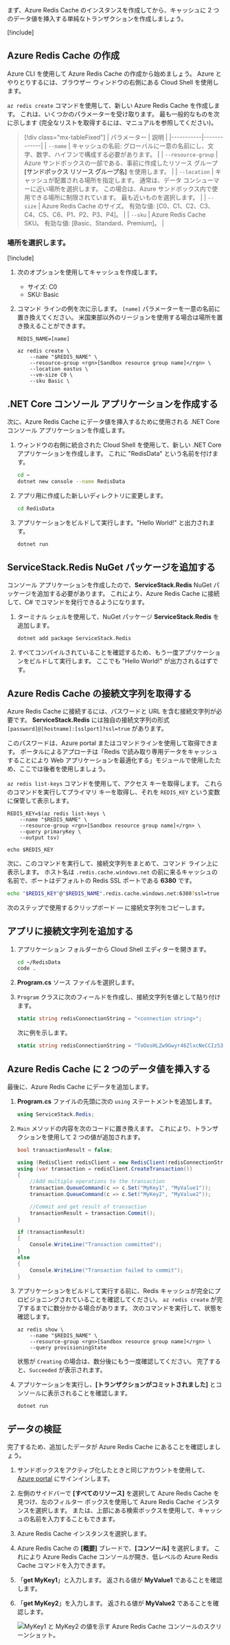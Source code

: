 まず、Azure Redis Cache のインスタンスを作成してから、キャッシュに 2 つのデータ値を挿入する単純なトランザクションを作成しましょう。

<!-- Activate the sandbox -->
[!include[](../../../includes/azure-sandbox-activate.md)]

## <a name="create-an-azure-redis-cache"></a>Azure Redis Cache の作成

Azure CLI を使用して Azure Redis Cache の作成から始めましょう。 Azure とやりとりするには、ブラウザー ウィンドウの右側にある Cloud Shell を使用します。

`az redis create` コマンドを使用して、新しい Azure Redis Cache を作成します。 これは、いくつかのパラメーターを受け取ります。 最も一般的なものを次に示します (完全なリストを取得するには、マニュアルを参照してください)。

> [!div class="mx-tableFixed"]
> | パラメーター | 説明 |
> |-----------|-------------|
> | `--name`    | キャッシュの名前: グローバルに一意の名前にし、文字、数字、ハイフンで構成する必要があります。 |
> | `--resource-group` | Azure サンドボックスの一部である、事前に作成したリソース グループ **<rgn>[サンドボックス リソース グループ名]</rgn>** を使用します。 |
> | `--location` | キャッシュが配置される場所を指定します。 通常は、データ コンシューマーに近い場所を選択します。 この場合は、Azure サンドボックス内で使用できる場所に制限されています。 最も近いものを選択します。 |
> | `--size` | Azure Redis Cache のサイズ。 有効な値: [C0、C1、C2、C3、C4、C5、C6、P1、P2、P3、P4]。 |
> | `--sku` | Azure Redis Cache SKU。 有効な値: [Basic、Standard、Premium]。 |

### <a name="select-a-location"></a>場所を選択します。
<!-- Resource selection -->
[!include[](../../../includes/azure-sandbox-regions-first-mention-note.md)]

1. 次のオプションを使用してキャッシュを作成します。
    - サイズ: C0
    - SKU: Basic

1. コマンド ラインの例を次に示します。 `[name]` パラメーターを一意の名前に置き換えてください。 米国東部以外のリージョンを使用する場合は場所を置き換えることができます。

    ```azurecli
    REDIS_NAME=[name]

    az redis create \
        --name "$REDIS_NAME" \
        --resource-group <rgn>[Sandbox resource group name]</rgn> \
        --location eastus \
        --vm-size C0 \
        --sku Basic \
    ```

## <a name="create-a-net-core-console-application"></a>.NET Core コンソール アプリケーションを作成する

次に、Azure Redis Cache にデータ値を挿入するために使用される .NET Core コンソール アプリケーションを作成します。

1. ウィンドウの右側に統合された Cloud Shell を使用して、新しい .NET Core アプリケーションを作成します。 これに "RedisData" という名前を付けます。

    ```bash
    cd ~
    dotnet new console --name RedisData
    ```

1. アプリ用に作成した新しいディレクトリに変更します。

    ```bash
    cd RedisData
    ```

1. アプリケーションをビルドして実行します。"Hello World!" と出力されます。

    ```bash
    dotnet run
    ```

## <a name="add-the-servicestackredis-nuget-package"></a>ServiceStack.Redis NuGet パッケージを追加する

コンソール アプリケーションを作成したので、**ServiceStack.Redis** NuGet パッケージを追加する必要があります。 これにより、Azure Redis Cache に接続して、C# でコマンドを発行できるようになります。

1. ターミナル シェルを使用して、NuGet パッケージ **ServiceStack.Redis** を追加します。

    ```bash
    dotnet add package ServiceStack.Redis
    ```

1. すべてコンパイルされていることを確認するため、もう一度アプリケーションをビルドして実行します。 ここでも "Hello World!" が出力されるはずです。

## <a name="get-your-azure-redis-cache-connection-string"></a>Azure Redis Cache の接続文字列を取得する

Azure Redis Cache に接続するには、パスワードと URL を含む接続文字列が必要です。 **ServiceStack.Redis** には独自の接続文字列の形式 `[password]@[hostname]:[sslport]?ssl=true` があります。

このパスワードは、Azure portal またはコマンドラインを使用して取得できます。 ポータルによるアプローチは「Redis で読み取り専用データをキャッシュすることにより Web アプリケーションを最適化する」モジュールで使用したため、ここでは後者を使用しましょう。

`az redis list-keys` コマンドを使用して、アクセス キーを取得します。 これらのコマンドを実行してプライマリ キーを取得し、それを `REDIS_KEY` という変数に保管して表示します。

```azurecli
REDIS_KEY=$(az redis list-keys \
    --name "$REDIS_NAME" \
    --resource-group <rgn>[Sandbox resource group name]</rgn> \
    --query primaryKey \
    --output tsv)

echo $REDIS_KEY
```

次に、このコマンドを実行して、接続文字列をまとめて、コマンド ライン上に表示します。 ホスト名は `.redis.cache.windows.net` の前に来るキャッシュの名前で、ポートはデフォルトの Redis SSL ポートである **6380** です。

```bash
echo "$REDIS_KEY"@"$REDIS_NAME".redis.cache.windows.net:6380?ssl=true
```

次のステップで使用するクリップボード &mdash; に接続文字列をコピーします。

## <a name="add-the-connection-string-to-your-app"></a>アプリに接続文字列を追加する

1. アプリケーション フォルダーから Cloud Shell エディターを開きます。

    ```bash
    cd ~/RedisData
    code .
    ```

1. **Program.cs** ソース ファイルを選択します。

1. `Program` クラスに次のフィールドを作成し、接続文字列を値として貼り付けます。

    ```csharp
    static string redisConnectionString = "<connection string>";
    ```

    次に例を示します。

    ```csharp
    static string redisConnectionString = "ToOosHLZw9Gwyr46ZlxcNeCCIzS35IBkEtwsCt1Xu4c=@myname.redis.cache.windows.net:6380?ssl=true";
    ```

## <a name="insert-two-data-values-into-your-azure-redis-cache"></a>Azure Redis Cache に 2 つのデータ値を挿入する

最後に、Azure Redis Cache にデータを追加します。

1. **Program.cs** ファイルの先頭に次の `using` ステートメントを追加します。

    ```csharp
    using ServiceStack.Redis;
    ```

1. `Main` メソッドの内容を次のコードに置き換えます。 これにより、トランザクションを使用して 2 つの値が追加されます。

    ```csharp
    bool transactionResult = false;

    using (RedisClient redisClient = new RedisClient(redisConnectionString))
    using (var transaction = redisClient.CreateTransaction())
    {
        //Add multiple operations to the transaction
        transaction.QueueCommand(c => c.Set("MyKey1", "MyValue1"));
        transaction.QueueCommand(c => c.Set("MyKey2", "MyValue2"));

        //Commit and get result of transaction
        transactionResult = transaction.Commit();
    }

    if (transactionResult)
    {
        Console.WriteLine("Transaction committed");
    }
    else
    {
        Console.WriteLine("Transaction failed to commit");
    }
    ```

1. アプリケーションをビルドして実行する前に、Redis キャッシュが完全にプロビジョニングされていることを確認してください。 `az redis create` が完了するまでに数分かかる場合があります。 次のコマンドを実行して、状態を確認します。

    ```azcli
    az redis show \
        --name "$REDIS_NAME" \
        --resource-group <rgn>[Sandbox resource group name]</rgn> \
        --query provisioningState
    ```

    状態が `Creating` の場合は、数分後にもう一度確認してください。 完了すると、`Succeeded` が表示されます。

1. アプリケーションを実行し、**[トランザクションがコミットされました]** とコンソールに表示されることを確認します。

    ```bash
    dotnet run
    ```

## <a name="verify-your-data"></a>データの検証

完了するため、追加したデータが Azure Redis Cache にあることを確認しましょう。

1. サンドボックスをアクティブ化したときと同じアカウントを使用して、[Azure portal](https://portal.azure.com/triplecrownlabs.onmicrosoft.com?azure-portal=true) にサインインします。

1. 左側のサイドバーで **[すべてのリソース]** を選択して Azure Redis Cache を見つけ、左のフィルター ボックスを使用して Azure Redis Cache インスタンスを選択します。 または、上部にある検索ボックスを使用して、キャッシュの名前を入力することもできます。

1. Azure Redis Cache インスタンスを選択します。

1. Azure Redis Cache の **[概要]** ブレードで、**[コンソール]** を選択します。 これにより Azure Redis Cache コンソールが開き、低レベルの Azure Redis Cache コマンドを入力できます。

1. 「**get MyKey1**」と入力します。 返される値が **MyValue1** であることを確認します。

1. 「**get MyKey2**」を入力します。 返される値が **MyValue2** であることを確認します。

    ![MyKey1 と MyKey2 の値を示す Azure Redis Cache コンソールのスクリーンショット。](../media/4-redis-console.png)